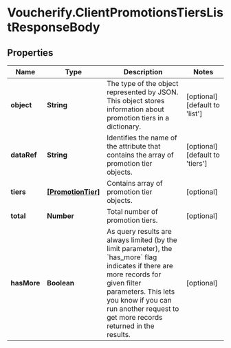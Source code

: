 # Voucherify.ClientPromotionsTiersListResponseBody

## Properties

Name | Type | Description | Notes
------------ | ------------- | ------------- | -------------
**object** | **String** | The type of the object represented by JSON. This object stores information about promotion tiers in a dictionary. | [optional] [default to &#39;list&#39;]
**dataRef** | **String** | Identifies the name of the attribute that contains the array of promotion tier objects. | [optional] [default to &#39;tiers&#39;]
**tiers** | [**[PromotionTier]**](PromotionTier.md) | Contains array of promotion tier objects. | [optional] 
**total** | **Number** | Total number of promotion tiers. | [optional] 
**hasMore** | **Boolean** | As query results are always limited (by the limit parameter), the &#x60;has_more&#x60; flag indicates if there are more records for given filter parameters. This lets you know if you can run another request to get more records returned in the results. | [optional] 


